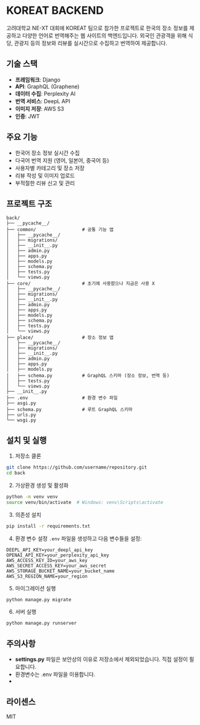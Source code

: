 
# KOREAT BACKEND

고려대학교 NE-XT 대회에 KOREAT 팀으로 참가한 프로젝트로 한국의 장소 정보를 제공하고 다양한 언어로 번역해주는 웹 사이트의 백엔드입니다. 외국인 관광객을 위해 식당, 관광지 등의 정보와 리뷰를 실시간으로 수집하고 번역하여 제공합니다.

## 기술 스택

- **프레임워크**: Django
- **API**: GraphQL (Graphene)
- **데이터 수집**: Perplexity AI
- **번역 서비스**: DeepL API
- **이미지 저장**: AWS S3
- **인증**: JWT

## 주요 기능

- 한국어 장소 정보 실시간 수집
- 다국어 번역 지원 (영어, 일본어, 중국어 등)
- 사용자별 카테고리 및 장소 저장
- 리뷰 작성 및 이미지 업로드
- 부적절한 리뷰 신고 및 관리

## 프로젝트 구조

```
back/
├── __pycache__/
├── common/                 # 공통 기능 앱
│   ├── __pycache__/
│   ├── migrations/
│   ├── __init__.py
│   ├── admin.py
│   ├── apps.py
│   ├── models.py
│   ├── schema.py
│   ├── tests.py
│   └── views.py
├── core/                   # 초기에 사용햤으나 지금은 사용 X
│   ├── __pycache__/
│   ├── migrations/
│   ├── __init__.py
│   ├── admin.py
│   ├── apps.py
│   ├── models.py
│   ├── schema.py
│   ├── tests.py
│   └── views.py
├── place/                  # 장소 정보 앱
│   ├── __pycache__/
│   ├── migrations/
│   ├── __init__.py
│   ├── admin.py
│   ├── apps.py
│   ├── models.py
│   ├── schema.py           # GraphQL 스키마 (장소 정보, 번역 등)
│   ├── tests.py
│   └── views.py
├── __init__.py
├── .env                    # 환경 변수 파일
├── asgi.py
├── schema.py               # 루트 GraphQL 스키마
├── urls.py
└── wsgi.py
```

## 설치 및 실행

1. 저장소 클론
```bash
git clone https://github.com/username/repository.git
cd back
```

2. 가상환경 생성 및 활성화
```bash
python -m venv venv
source venv/bin/activate  # Windows: venv\Scripts\activate
```

3. 의존성 설치
```bash
pip install -r requirements.txt
```

4. 환경 변수 설정
`.env` 파일을 생성하고 다음 변수들을 설정:
```
DEEPL_API_KEY=your_deepl_api_key
OPENAI_API_KEY=your_perplexity_api_key
AWS_ACCESS_KEY_ID=your_aws_key
AWS_SECRET_ACCESS_KEY=your_aws_secret
AWS_STORAGE_BUCKET_NAME=your_bucket_name
AWS_S3_REGION_NAME=your_region
```

5. 마이그레이션 실행
```bash
python manage.py migrate
```

6. 서버 실행
```bash
python manage.py runserver
```

## 주의사항

- **settings.py** 파일은 보안상의 이유로 저장소에서 제외되었습니다. 직접 설정이 필요합니다.
- 환경변수는 .env 파일을 이용합니다.
- 

## 라이센스

MIT
